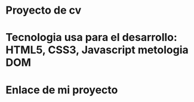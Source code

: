 # Proyecto de cv

# Tecnologia usa para el desarrollo: HTML5, CSS3, Javascript metologia DOM

# Enlace de mi proyecto
